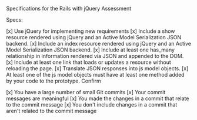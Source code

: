 Specifications for the Rails with jQuery Assessment

Specs:

[x] Use jQuery for implementing new requirements
[x] Include a show resource rendered using jQuery and an Active Model Serialization JSON backend. <!-- bucket show page has rendered json => js model and next button functionality -->
[x] Include an index resource rendered using jQuery and an Active Model Serialization JSON backend.  <!-- user show page has bucket index button, renders json => js model for each -->
[x] Include at least one has_many relationship in information rendered via JSON and appended to the DOM.  <!-- buckets have many items on index & page render -->
[x] Include at least one link that loads or updates a resource without reloading the page.  <!-- item index page has create bucket form, submitted with jquery post -->
[x] Translate JSON responses into js model objects.
[x] At least one of the js model objects must have at least one method added by your code to the prototype. <!-- using ES6 class syntax, bucket has total_cost method -->
Confirm

[x] You have a large number of small Git commits
[x] Your commit messages are meaningful
[x] You made the changes in a commit that relate to the commit message
[x] You don't include changes in a commit that aren't related to the commit message
